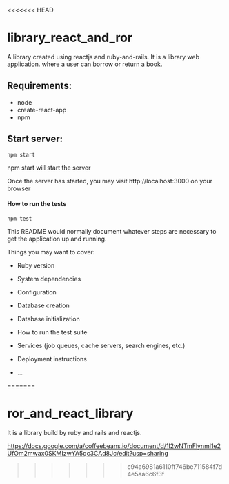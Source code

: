 <<<<<<< HEAD
# library_react_and_ror
A library created using reactjs and ruby-and-rails. It is a library web application. where a user can borrow or return a book. 

## Requirements:
* node
* create-react-app
* npm

## Start server:
```shell
npm start
```
npm start will start the server

Once the server has started, you may visit http://localhost:3000 on your 
browser

####  How to run the tests

```shell
npm test
```


This README would normally document whatever steps are necessary to get the
application up and running.

Things you may want to cover:

* Ruby version

* System dependencies

* Configuration

* Database creation

* Database initialization

* How to run the test suite

* Services (job queues, cache servers, search engines, etc.)

* Deployment instructions

* ...

=======
# ror_and_react_library
It is a library build by ruby and rails and reactjs.


https://docs.google.com/a/coffeebeans.io/document/d/1I2wNTmFlynml1e2UfOm2mwax0SKMIzwYA5qc3CAd8Jc/edit?usp=sharing
>>>>>>> c94a6981a6110ff746be711584f7d4e5aa6c6f3f
